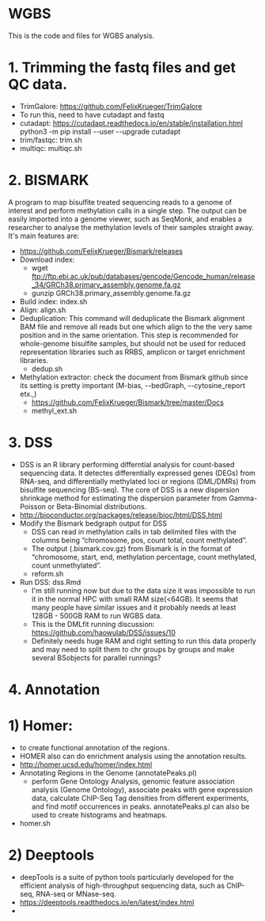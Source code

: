 # WGBS

This is the code and files for WGBS analysis. 

# 1. Trimming the fastq files and get QC data.
  - TrimGalore: https://github.com/FelixKrueger/TrimGalore
  - To run this, need to have cutadapt and fastq
  - cutadapt: https://cutadapt.readthedocs.io/en/stable/installation.html
          python3 -m pip install --user --upgrade cutadapt
  - trim/fastqc: trim.sh
  - multiqc: multiqc.sh
  
# 2. BISMARK
A program to map bisulfite treated sequencing reads to a genome of interest and perform methylation calls in a single step. The output can be easily imported into a genome viewer, such as SeqMonk, and enables a researcher to analyse the methylation levels of their samples straight away. It's main features are:
- https://github.com/FelixKrueger/Bismark/releases
- Download index:
  - wget ftp://ftp.ebi.ac.uk/pub/databases/gencode/Gencode_human/release_34/GRCh38.primary_assembly.genome.fa.gz
  - gunzip GRCh38.primary_assembly.genome.fa.gz
- Build index: index.sh
- Align: align.sh
- Deduplication: This command will deduplicate the Bismark alignment BAM file and remove all reads but one which align to the the very same position and in the same orientation. This step is recommended for whole-genome bisulfite samples, but should not be used for reduced representation libraries such as RRBS, amplicon or target enrichment libraries.
  - dedup.sh
- Methylation extractor: check the document from Bismark github since its setting is pretty important (M-bias, --bedGraph, --cytosine_report etx.,)
  - https://github.com/FelixKrueger/Bismark/tree/master/Docs
  - methyl_ext.sh

# 3. DSS
- DSS is an R library performing differntial analysis for count-based sequencing data. It detectes differentially expressed genes (DEGs) from RNA-seq, and differentially methylated loci or regions (DML/DMRs) from bisulfite sequencing (BS-seq). The core of DSS is a new dispersion shrinkage method for estimating the dispersion parameter from Gamma-Poisson or Beta-Binomial distributions.
- http://bioconductor.org/packages/release/bioc/html/DSS.html
- Modify the Bismark bedgraph output for DSS
  - DSS can read in methylation calls in tab delimited files with the columns being “chromosome, pos, count total, count methylated”. 
  - The output (.bismark.cov.gz) from Bismark is in the format of “chromosome, start, end, methylation percentage, count methylated, count unmethylated”.
  - reform.sh
- Run DSS: dss.Rmd
  - I'm still running now but due to the data size it was impossible to run it in the normal HPC with small RAM size(<64GB). It seems that many people have similar issues and it probably needs at least 128GB - 500GB RAM to run WGBS data.
  - This is the DMLfit running discussion: https://github.com/haowulab/DSS/issues/10
  - Definitely needs huge RAM and right setting to run this data properly and may need to split them to chr groups by groups and make several BSobjects for parallel runnings? 
# 4. Annotation
# 1) Homer:
  - to create functional annotation of the regions. 
  - HOMER also can do enrichment analysis using the annotation results.
  - http://homer.ucsd.edu/homer/index.html
  - Annotating Regions in the Genome (annotatePeaks.pl)
    - perform Gene Ontology Analysis, genomic feature association analysis (Genome Ontology), associate peaks with gene expression data, calculate ChIP-Seq Tag densities from different experiments, and find motif occurrences in peaks.  annotatePeaks.pl can also be used to create histograms and heatmaps.
  - homer.sh
# 2) Deeptools
- deepTools is a suite of python tools particularly developed for the efficient analysis of high-throughput sequencing data, such as ChIP-seq, RNA-seq or MNase-seq.
- https://deeptools.readthedocs.io/en/latest/index.html
- 

